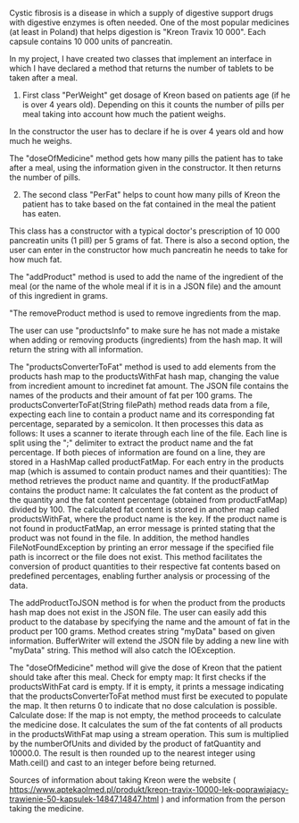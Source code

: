 Cystic fibrosis is a disease in which a supply of digestive support drugs with digestive enzymes is often needed.
One of the most popular medicines (at least in Poland) that helps digestion is "Kreon Travix 10 000". Each capsule contains 10 000 units of pancreatin.

In my project, I have created two classes that implement an interface in which I have declared a method that returns the number of tablets to be taken after a meal.

1. First class "PerWeight" get dosage of Kreon based on patients age (if he is over 4 years old). Depending on this it counts the number of pills per meal taking into account how much the patient weighs.

In the constructor the user has to declare if he is over 4 years old and how much he weighs.

The "doseOfMedicine" method gets how many pills the patient has to take after a meal, using the information given in the constructor. 
It then returns the number of pills.

2. The second class "PerFat" helps to count how many pills of Kreon the patient has to take based on the fat contained in the meal the patient has eaten.

 This class has a constructor with a typical doctor's prescription of 10 000 pancreatin units (1 pill) per 5 grams of fat. 
 There is also a second option, the user can enter in the constructor how much pancreatin he needs to take for how much fat.

 The "addProduct" method is used to add the name of the ingredient of the meal (or the name of the whole meal if it is in a JSON file) and the amount of this ingredient in grams.

 "The removeProduct method is used to remove ingredients from the map.

 The user can use "productsInfo" to make sure he has not made a mistake when adding or removing products (ingredients) from the hash map. 
 It will return the string with all information.

The "productsConverterToFat" method is used to add elements from the products hash map to the productsWithFat hash map, changing the value from incredient amount to incredinet fat amount. 
The JSON file contains the names of the products and their amount of fat per 100 grams.
The productsConverterToFat(String filePath) method reads data from a file, expecting each line to contain a product name and its corresponding fat percentage, separated by a semicolon. It then processes this data as follows:
It uses a scanner to iterate through each line of the file.
Each line is split using the ";" delimiter to extract the product name and the fat percentage.
If both pieces of information are found on a line, they are stored in a HashMap called productFatMap.
For each entry in the products map (which is assumed to contain product names and their quantities):
The method retrieves the product name and quantity.
If the productFatMap contains the product name:
It calculates the fat content as the product of the quantity and the fat content percentage (obtained from productFatMap) divided by 100.
The calculated fat content is stored in another map called productsWithFat, where the product name is the key.
If the product name is not found in productFatMap, an error message is printed stating that the product was not found in the file.
In addition, the method handles FileNotFoundException by printing an error message if the specified file path is incorrect or the file does not exist. 
This method facilitates the conversion of product quantities to their respective fat contents based on predefined percentages, enabling further analysis or processing of the data.

The addProductToJSON method is for when the product from the products hash map does not exist in the JSON file.
The user can easily add this product to the database by specifying the name and the amount of fat in the product per 100 grams.
Method creates string "myData" based on given information. BufferWriter will extend the JSON file by adding a new line with "myData" string.
This method will also catch the IOException.

The "doseOfMedicine" method will give the dose of Kreon that the patient should take after this meal. 
Check for empty map:
It first checks if the productsWithFat card is empty.
If it is empty, it prints a message indicating that the productsConverterToFat method must first be executed to populate the map.
It then returns 0 to indicate that no dose calculation is possible.
Calculate dose:
If the map is not empty, the method proceeds to calculate the medicine dose.
It calculates the sum of the fat contents of all products in the productsWithFat map using a stream operation.
This sum is multiplied by the numberOfUnits and divided by the product of fatQuantity and 10000.0.
The result is then rounded up to the nearest integer using Math.ceil() and cast to an integer before being returned.

Sources of information about taking Kreon were the website ( https://www.aptekaolmed.pl/produkt/kreon-travix-10000-lek-poprawiajacy-trawienie-50-kapsulek-14847,14847.html ) and information from the person taking the medicine.

